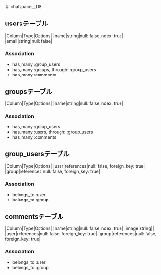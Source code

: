 ＃ chatspace＿DB

## usersテーブル
|Column|Type|Options|
|name|string|null: false,index: true|
|email|string|null: false|

### Association
- has_many :group_users
- has_many :groups, through: :group_users
- has_many :comments


## groupsテーブル
|Column|Type|Options|
|name|string|null: false,index: true|

### Association
- has_many :group_users
- has_many :users, through: :group_users
- has_many :comments


## group_usersテーブル
|Column|Type|Options|
|user|references|null: false, foreign_key: true|
|group|references|null: false, foreign_key: true|

### Association
- belongs_to :user
- belongs_to :group


## commentsテーブル
|Column|Type|Options|
|name|string|null: false,index: true|
|image|string||
|user|references|null: false, foreign_key: true|
|group|references|null: false, foreign_key: true|



### Association
- belongs_to :user
- belongs_to :group